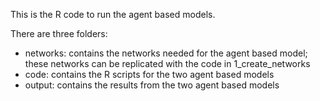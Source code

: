 This is the R code to run the agent based models. 

There are three folders:
- networks: contains the networks needed for the agent based model; these networks can be replicated with the code in 1_create_networks
- code: contains the R scripts for the two agent based models
- output: contains the results from the two agent based models
